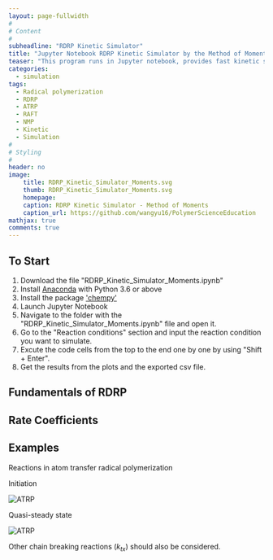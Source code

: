 ```yaml
---
layout: page-fullwidth
#
# Content
#
subheadline: "RDRP Kinetic Simulator"
title: "Jupyter Notebook RDRP Kinetic Simulator by the Method of Moments"
teaser: "This program runs in Jupyter notebook, provides fast kinetic simulation for conventional radical polymerization, different types of ATRP, NMP and RAFT. The output includes concentration changes of all species, the number average molecular weights and molecular weight distribution, and the mole percentage of end group loss."
categories:
  - simulation
tags:
  - Radical polymerization
  - RDRP
  - ATRP
  - RAFT
  - NMP
  - Kinetic
  - Simulation
#
# Styling
#
header: no
image:
    title: RDRP_Kinetic_Simulator_Moments.svg
    thumb: RDRP_Kinetic_Simulator_Moments.svg
    homepage: 
    caption: RDRP Kinetic Simulator - Method of Moments
    caption_url: https://github.com/wangyu16/PolymerScienceEducation
mathjax: true
comments: true
---
```


## To Start

1. Download the file "RDRP_Kinetic_Simulator_Moments.ipynb"
2. Install [Anaconda](https://www.anaconda.com/distribution/) with Python 3.6 or above
3. Install the package ['chempy'](https://pypi.org/project/chempy/)
4. Launch Jupyter Notebook
5. Navigate to the folder with the "RDRP_Kinetic_Simulator_Moments.ipynb" file and open it. 
6. Go to the "Reaction conditions" section and input the reaction condition you want to simulate. 
7. Excute the code cells from the top to the end one by one by using "Shift + Enter". 
8. Get the results from the plots and the exported csv file. 

## Fundamentals of RDRP

## Rate Coefficients


## Examples

Reactions in atom transfer radical polymerization

Initiation

![ATRP](https://wikimedia.org/api/rest_v1/media/math/render/svg/8d22caa49b8487dcf7c567e3a374e6eda1eb8269)

Quasi-steady state

![ATRP](https://wikimedia.org/api/rest_v1/media/math/render/svg/8d22caa49b8487dcf7c567e3a374e6eda1eb8269)

Other chain breaking reactions ($k_{tx}$) should also be considered.
